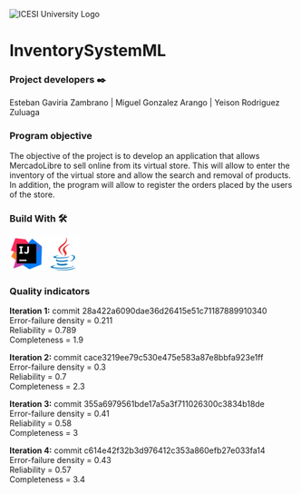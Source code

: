 ![ICESI University Logo](https://www.icesi.edu.co/launiversidad/images/La_universidad/logo_icesi.png)

# InventorySystemML

### **Project developers** ✒️
Esteban Gaviria Zambrano | Miguel Gonzalez Arango | Yeison Rodriguez Zuluaga

### **Program objective** 
The objective of the project is to develop an application that allows MercadoLibre to sell online from its virtual store. This will allow to enter the inventory of the virtual store and allow the search and removal of products. In addition, the program will allow to register the orders placed by the users of the store.

### **Build With** 🛠️

<div style="text-align: left">
    <p>
        <a href="https://www.jetbrains.com/es-es/idea/" target="_blank"> <img alt="IntelliJ Idea" src="https://raw.githubusercontent.com/devicons/devicon/1119b9f84c0290e0f0b38982099a2bd027a48bf1/icons/intellij/intellij-original.svg" height="60" width = "60"></a>
        <a href="https://www.java.com/es/" target="_blank"> <img alt="Java" src="https://raw.githubusercontent.com/devicons/devicon/1119b9f84c0290e0f0b38982099a2bd027a48bf1/icons/java/java-original.svg" height="60" width = "60"></a>
    </p>
</div>

### **Quality indicators**
**Iteration 1:** commit 28a422a6090dae36d26415e51c71187889910340<br>
Error-failure density = 0.211<br>
Reliability = 0.789<br>
Completeness = 1.9<br>

**Iteration 2:** commit cace3219ee79c530e475e583a87e8bbfa923e1ff <br>
Error-failure density = 0.3<br>
Reliability = 0.7<br>
Completeness = 2.3<br>

**Iteration 3:** commit 355a6979561bde17a5a3f711026300c3834b18de<br>
Error-failure density = 0.41<br>
Reliability = 0.58<br>
Completeness = 3<br>

**Iteration 4:** commit c614e42f32b3d976412c353a860efb27e033fa14<br>
Error-failure density = 0.43<br>
Reliability = 0.57<br>
Completeness = 3.4<br>

